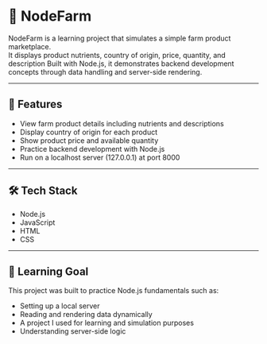 
# 🌱 NodeFarm

NodeFarm is a learning project that simulates a simple farm product marketplace.  
It displays product nutrients, country of origin, price, quantity, and description
Built with Node.js, it demonstrates backend development concepts through data handling and server-side rendering.  

---

## 🚀 Features
- View farm product details including nutrients and descriptions  
- Display country of origin for each product  
- Show product price and available quantity  
- Practice backend development with Node.js  
- Run on a localhost server (127.0.0.1) at port 8000  

---

## 🛠️ Tech Stack
- Node.js
- JavaScript
- HTML
- CSS

---

## 📖 Learning Goal
This project was built to practice Node.js fundamentals such as:
- Setting up a local server  
- Reading and rendering data dynamically
- A project I used for learning and simulation purposes 
- Understanding server-side logic  



  
